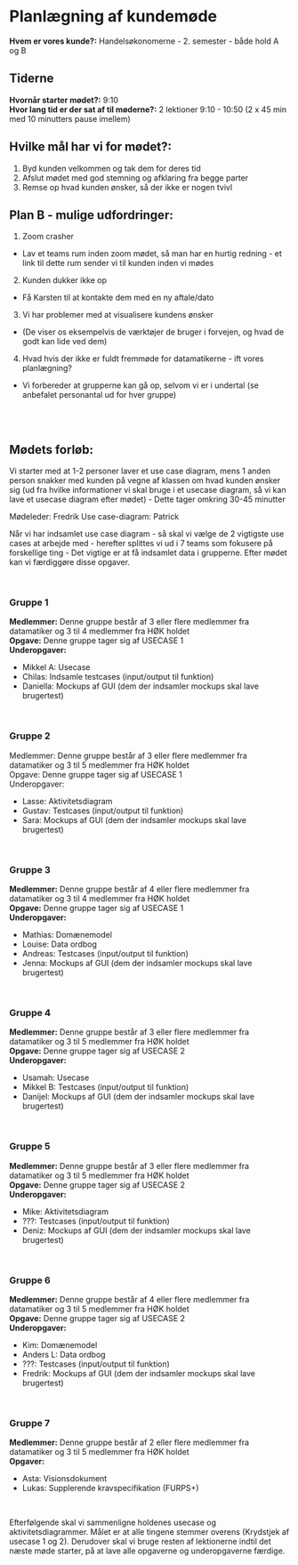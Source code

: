 # Planlægning af kundemøde

**Hvem er vores kunde?:** Handelsøkonomerne - 2. semester - både hold A og B

## Tiderne
**Hvornår starter mødet?:** 9:10
<br/>
**Hvor lang tid er der sat af til møderne?:** 2 lektioner 9:10 - 10:50 (2 x 45 min med 10 minutters pause imellem)

## Hvilke mål har vi for mødet?:
1. Byd kunden velkommen og tak dem for deres tid
2. Afslut mødet med god stemning og afklaring fra begge parter
3. Remse op hvad kunden ønsker, så der ikke er nogen tvivl

## Plan B - mulige udfordringer:
1. Zoom crasher
- Lav et teams rum inden zoom mødet, så man har en hurtig redning -  et link til dette rum sender vi til kunden inden vi mødes
2. Kunden dukker ikke op
- Få Karsten til at kontakte dem med en ny aftale/dato
3. Vi har problemer med at visualisere kundens ønsker
- (De viser os eksempelvis de værktøjer de bruger i forvejen, og hvad de godt kan lide ved dem)
4. Hvad hvis der ikke er fuldt fremmøde for datamatikerne - ift vores planlægning?
- Vi forbereder at grupperne kan gå op, selvom vi er i undertal (se anbefalet personantal ud for hver gruppe)

<br/>
<br/>

## Mødets forløb:
Vi starter med at 1-2 personer laver et use case diagram, mens 1 anden person snakker med kunden på vegne af klassen om hvad kunden ønsker sig (ud fra hvilke informationer vi skal bruge i et usecase diagram, så vi kan lave et usecase diagram efter mødet) - Dette tager omkring 30-45 minutter

Mødeleder: Fredrik
Use case-diagram: Patrick


Når vi har indsamlet use case diagram - så skal vi vælge de 2 vigtigste use cases at arbejde med - herefter splittes vi ud i 7 teams som fokusere på forskellige ting -  Det vigtige er at få indsamlet data i grupperne. Efter mødet kan vi færdiggøre disse opgaver. 

<br/>

### Gruppe 1
**Medlemmer:** Denne gruppe består af 3 eller flere medlemmer fra datamatiker og 3 til 4 medlemmer fra HØK holdet
<br/>
**Opgave:** Denne gruppe tager sig af USECASE 1
<br/>
**Underopgaver:**
- Mikkel A: Usecase
- Chilas: Indsamle testcases (input/output til funktion)
- Daniella: Mockups af GUI (dem der indsamler mockups skal lave brugertest)

<br/>

### Gruppe 2 
Medlemmer: Denne gruppe består af 3 eller flere medlemmer fra datamatiker og 3 til 5 medlemmer fra HØK holdet
<br/>
Opgave: Denne gruppe tager sig af USECASE 1
<br/>
Underopgaver: 
- Lasse: Aktivitetsdiagram
- Gustav: Testcases (input/output til funktion)
- Sara: Mockups af GUI (dem der indsamler mockups skal lave brugertest)

<br/>

### Gruppe 3
**Medlemmer:** Denne gruppe består af 4 eller flere medlemmer fra datamatiker og 3 til 4 medlemmer fra HØK holdet
<br/>
**Opgave:** Denne gruppe tager sig af USECASE 1
<br/>
**Underopgaver:**
- Mathias: Domænemodel
- Louise: Data ordbog
- Andreas: Testcases (input/output til funktion)
- Jenna: Mockups af GUI (dem der indsamler mockups skal lave brugertest)

<br/>

### Gruppe 4 
**Medlemmer:** Denne gruppe består af 3 eller flere medlemmer fra datamatiker og 3 til 5 medlemmer fra HØK holdet
<br/>
**Opgave:** Denne gruppe tager sig af USECASE 2
<br/>
**Underopgaver:**
- Usamah: Usecase 
- Mikkel B: Testcases (input/output til funktion)
- Danijel: Mockups af GUI (dem der indsamler mockups skal lave brugertest)

<br/>

### Gruppe 5 
**Medlemmer:** Denne gruppe består af 3 eller flere medlemmer fra datamatiker og 3 til 5 medlemmer fra HØK holdet
<br/>
**Opgave:** Denne gruppe tager sig af USECASE 2
<br/>
**Underopgaver:**
- Mike: Aktivitetsdiagram
- ???: Testcases (input/output til funktion)
- Deniz: Mockups af GUI (dem der indsamler mockups skal lave brugertest)

<br/>

### Gruppe 6 
**Medlemmer:** Denne gruppe består af 4 eller flere medlemmer fra datamatiker og 3 til 5 medlemmer fra HØK holdet
<br/>
**Opgave:** Denne gruppe tager sig af USECASE 2
<br/>
**Underopgaver:**
- Kim: Domænemodel
- Anders L: Data ordbog
- ???: Testcases (input/output til funktion)
- Fredrik: Mockups af GUI (dem der indsamler mockups skal lave brugertest)

<br/>

### Gruppe 7
**Medlemmer:** Denne gruppe består af 2 eller flere medlemmer fra datamatiker og 3 til 5 medlemmer fra HØK holdet
<br/>
**Opgaver:**
- Asta: Visionsdokument 
- Lukas: Supplerende kravspecifikation (FURPS+)

<br/>

Efterfølgende skal vi sammenligne holdenes usecase og aktivitetsdiagrammer. Målet er at alle tingene stemmer overens (Krydstjek af usecase 1 og 2). Derudover skal vi bruge resten af lektionerne indtil det næste møde starter, på at lave alle opgaverne og underopgaverne færdige.




